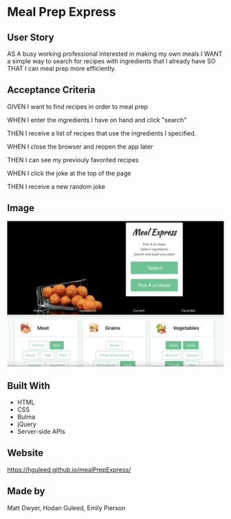 # Meal Prep Express

## User Story
AS A busy working professional interested in making my own meals I WANT a simple way to search for recipes with ingredients that I already have SO THAT I can meal prep more efficiently.

## Acceptance Criteria
GIVEN I want to find recipes in order to meal prep

WHEN I enter the ingredients I have on hand and click "search" 

THEN I receive a list of recipes that use the ingredients I specified.

WHEN I close the browser and reopen the app later

THEN I can see my previouly favorited recipes

WHEN I click the joke at the top of the page

THEN I receive a new random joke

## Image
![Image of Meal Prep Express.](./assets/images/meal-express-screenshot.png) 

## Built With
* HTML
* CSS
* Bulma 
* jQuery
* Server-side APIs

## Website
https://hguleed.github.io/mealPrepExpress/

## Made by 
Matt Dwyer, Hodan Guleed, Emily Pierson